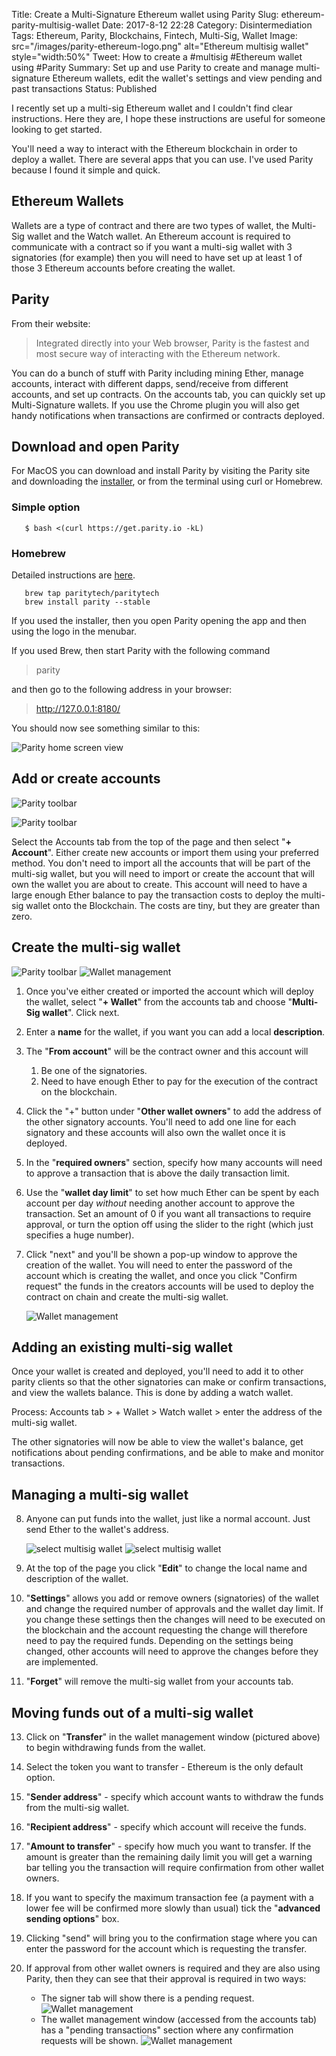 Title: Create a Multi-Signature Ethereum wallet using Parity
Slug: ethereum-parity-multisig-wallet
Date: 2017-8-12 22:28
Category: Disintermediation
Tags: Ethereum, Parity, Blockchains, Fintech, Multi-Sig, Wallet
Image: src="/images/parity-ethereum-logo.png" alt="Ethereum multisig wallet" style="width:50%"
Tweet: How to create a #multisig #Ethereum wallet using #Parity
Summary: Set up and use Parity to create and manage multi-signature Ethereum wallets, edit the wallet's settings and view pending and past transactions
Status: Published

I recently set up a multi-sig Ethereum wallet and I couldn't find clear instructions.  Here they are, I hope these instructions are useful for someone looking to get started. 

You'll need a way to interact with the Ethereum blockchain in order to deploy a wallet. There are several apps that you can use. I've used Parity because I found it simple and quick. 

## Ethereum Wallets

Wallets are a type of contract and there are two types of wallet, the Multi-Sig wallet and the Watch wallet. An Ethereum account is required to communicate with a contract so if you want a multi-sig wallet with 3 signatories (for example) then you will need to have set up at least 1 of those 3 Ethereum accounts before creating the wallet. 

## Parity

From their website:

>Integrated directly into your Web browser, Parity is the fastest and most secure way of interacting with the Ethereum network.

You can do a bunch of stuff with Parity including mining Ether, manage accounts, interact with different dapps, send/receive from different accounts, and set up contracts. On the accounts tab, you can quickly set up Multi-Signature wallets. If you use the Chrome plugin you will also get handy notifications when transactions are confirmed or contracts deployed.

## Download and open Parity

For MacOS you can download and install Parity by visiting the Parity site and downloading the [installer](https://parity.io/parity.html), or from the terminal using curl or Homebrew.

### Simple option

```shell
   $ bash <(curl https://get.parity.io -kL)
```
### Homebrew

Detailed instructions are [here](https://github.com/paritytech/homebrew-paritytech).

```shell
   brew tap paritytech/paritytech
   brew install parity --stable
```

If you used the installer, then you open Parity opening the app and then using the logo in the menubar. 

If you used Brew, then start Parity with the following command 

> parity

and then go to the following address in your browser:

> http://127.0.0.1:8180/

You should now see something similar to this:

![Parity home screen view]({filename}../images/parity-home.jpeg)

## Add or create accounts

![Parity toolbar]({filename}../images/Parity-toolbar-accounts.jpeg)

![Parity toolbar]({filename}../images/parity-account-creation.jpeg)

Select the Accounts tab from the top of the page and then select "**+ Account**". Either create new accounts or import them using your preferred method. You don't need to import all the accounts that will be part of the multi-sig wallet, but you will need to import or create the account that will own the wallet you are about to create. This account will need to have a large enough Ether balance to pay the transaction costs to deploy the multi-sig wallet onto the Blockchain. The costs are tiny, but they are greater than zero.

## Create the multi-sig wallet
![Parity toolbar]({filename}../images/Parity-toolbar-wallet.jpeg)
![Wallet management]({filename}../images/parity-wallet-details.jpeg)

1. Once you've either created or imported the account which will deploy the wallet, select "**+ Wallet**" from the accounts tab and choose "**Multi-Sig wallet**". Click next.

2. Enter a **name** for the wallet, if you want you can add a local **description**. 

3. The "**From account**" will be the contract owner and this account will 
    1. Be one of the signatories.
    2. Need to have enough Ether to pay for the execution of the contract on the blockchain.

4. Click the "+" button under "**Other wallet owners**" to add the address of the other signatory accounts. You'll need to add one line for each signatory and these accounts will also own the wallet once it is deployed.

5. In the "**required owners**" section, specify how many accounts will need to approve a transaction that is above the daily transaction limit.

6. Use the "**wallet day limit**" to set how much Ether can be spent by each account per day _without_ needing another account to approve the transaction. Set an amount of 0 if you want all transactions to require approval, or turn the option off using the slider to the right (which just specifies a huge number).

7. Click "next" and you'll be shown a pop-up window to approve the creation of the wallet. You will need to enter the password of the account which is creating the wallet, and once you click "Confirm request" the funds in the creators accounts will be used to deploy the contract on chain and create the multi-sig wallet.

    ![Wallet management]({filename}../images/parity-conf-box.jpeg)

## Adding an existing multi-sig wallet

Once your wallet is created and deployed, you'll need to add it to other parity clients so that the other signatories can make or confirm transactions, and view the wallets balance. This is done by adding a watch wallet.

Process: Accounts tab > + Wallet > Watch wallet > enter the address of the multi-sig wallet. 

The other signatories will now be able to view the wallet's balance, get notifications about pending confirmations, and be able to make and monitor transactions.

## Managing a multi-sig wallet

8. Anyone can put funds into the wallet, just like a normal account. Just send Ether to the wallet's address.

    ![select multisig wallet]({filename}../images/parity-select-multisig.jpeg)
    ![select multisig wallet]({filename}../images/new-parity-wallet.jpeg)

9. At the top of the page you click "**Edit**" to change the local name and description of the wallet.

10. "**Settings**" allows you add or remove owners (signatories) of the wallet and change the required number of approvals and the wallet day limit. If you change these settings then the changes will need to be executed on the blockchain and the account requesting the change will therefore need to pay the required funds. Depending on the settings being changed, other accounts will need to approve the changes before they are implemented.

11. "**Forget**" will remove the multi-sig wallet from your accounts tab.

## Moving funds out of a multi-sig wallet

13. Click on "**Transfer**" in the wallet management window (pictured above) to begin withdrawing funds from the wallet. 

14. Select the token you want to transfer - Ethereum is the only default option.
15. "**Sender address**" - specify which account wants to withdraw the funds from the multi-sig wallet.
16. "**Recipient address**" - specify which account will receive the funds.
17. "**Amount to transfer**" - specify how much you want to transfer. If the amount is greater than the remaining daily limit you will get a warning bar telling you the transaction will require confirmation from other wallet owners.
18. If you want to specify the maximum transaction fee (a payment with a lower fee will be confirmed more slowly than usual) tick the "**advanced sending options**"  box.
19. Clicking "send" will bring you to the confirmation stage where you can enter the password for the account which is requesting the transfer.
20. If approval from other wallet owners is required and they are also using Parity, then they can see that their approval is required in two ways:
     - The signer tab will show there is a pending request.
        ![Wallet management]({filename}../images/parity-signer-alert.jpeg)
     - The wallet management window (accessed from the accounts tab) has a "pending transactions" section where any confirmation requests will be shown.
       ![Wallet management]({filename}../images/parity-wallet-management.jpeg)
